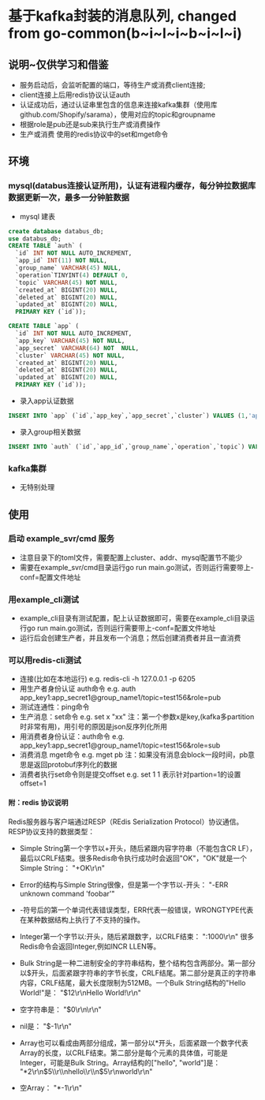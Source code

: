 # 基于kafka封装的消息队列, changed from go-common(b~i~l~i~b~i~l~i)
## 说明~仅供学习和借鉴
* 服务启动后，会监听配置的端口，等待生产或消费client连接;
* client连接上后用redis协议认证auth
* 认证成功后，通过认证串里包含的信息来连接kafka集群（使用库github.com/Shopify/sarama），使用对应的topic和groupname
* 根据role是pub还是sub来执行生产或消费操作
* 生产或消费 使用的redis协议中的set和mget命令

## 环境
### mysql(databus连接认证所用)，认证有进程内缓存，每分钟拉数据库数据更新一次，最多一分钟脏数据
* mysql 建表
```sql
create database databus_db;
use databus_db;
CREATE TABLE `auth` (
  `id` INT NOT NULL AUTO_INCREMENT,
  `app_id` INT(11) NOT NULL,
  `group_name` VARCHAR(45) NULL,
  `operation`TINYINT(4) DEFAULT 0,
  `topic` VARCHAR(45) NOT NULL,
  `created_at` BIGINT(20) NULL,
  `deleted_at` BIGINT(20) NULL,
  `updated_at` BIGINT(20) NULL,
  PRIMARY KEY (`id`));

CREATE TABLE `app` (
  `id` INT NOT NULL AUTO_INCREMENT,
  `app_key` VARCHAR(45) NOT NULL,
  `app_secret` VARCHAR(64) NOT  NULL,
  `cluster` VARCHAR(45) NOT NULL,
  `created_at` BIGINT(20) NULL,
  `deleted_at` BIGINT(20) NULL,
  `updated_at` BIGINT(20) NULL,
  PRIMARY KEY (`id`));
```
* 录入app认证数据
```sql
INSERT INTO `app` (`id`,`app_key`,`app_secret`,`cluster`) VALUES (1,'app_key1','app_secret1','cluster1');
```
* 录入group相关数据
```sql
INSERT INTO `auth` (`id`,`app_id`,`group_name`,`operation`,`topic`) VALUES (1,1,'group_name1',3,'test156');
```
### kafka集群 
* 无特别处理

## 使用
### 启动 example_svr/cmd 服务
* 注意目录下的toml文件，需要配置上cluster、addr、mysql配置节不能少
* 需要在example_svr/cmd目录运行go run main.go测试，否则运行需要带上-conf=配置文件地址

### 用example_cli测试
* example_cli目录有测试配置，配上认证数据即可，需要在example_cli目录运行go run main.go测试，否则运行需要带上-conf=配置文件地址
* 运行后会创建生产者，并且发布一个消息；然后创建消费者并且一直消费

### 可以用redis-cli测试
* 连接(比如在本地运行) e.g. redis-cli -h 127.0.0.1 -p 6205
* 用生产者身份认证 auth命令 e.g. auth app_key1:app_secret1@group_name1/topic=test156&role=pub
* 测试连通性：ping命令
* 生产消息：set命令 e.g. set x "xx"  注：第一个参数x是key,(kafka多partition时非常有用)，用引号的原因是json反序列化所用
* 用消费者身份认证：auth命令 e.g. app_key1:app_secret1@group_name1/topic=test156&role=sub
* 消费消息 mget命令 e.g. mget pb  注：如果没有消息会block一段时间，pb意思是返回protobuf序列化的数据
* 消费者执行set命令则是提交offset e.g. set 1 1 表示针对partion=1的设置offset=1

#### 附：redis 协议说明
Redis服务器与客户端通过RESP（REdis Serialization Protocol）协议通信。RESP协议支持的数据类型：
* Simple String第一个字节以+开头，随后紧跟内容字符串（不能包含CR LF），最后以CRLF结束。很多Redis命令执行成功时会返回"OK"，"OK"就是一个Simple String：
"+OK\\r\\n"

* Error的结构与Simple String很像，但是第一个字节以-开头：
"-ERR unknown command 'foobar'"

* -符号后的第一个单词代表错误类型，ERR代表一般错误，WRONGTYPE代表在某种数据结构上执行了不支持的操作。

* Integer第一个字节以:开头，随后紧跟数字，以CRLF结束：
":1000\\r\\n"
很多Redis命令会返回Integer,例如INCR LLEN等。

* Bulk String是一种二进制安全的字符串结构，整个结构包含两部分。第一部分以$开头，后面紧跟字符串的字节长度，CRLF结尾。第二部分是真正的字符串内容，CRLF结尾，最大长度限制为512MB。一个Bulk String结构的"Hello World!"是：
"$12\\r\\nHello World!\\r\\n"

* 空字符串是：
"$0\\r\\n\\r\\n"  

* nil是：
"$-1\\r\\n"

* Array也可以看成由两部分组成，第一部分以*开头，后面紧跟一个数字代表Array的长度，以CRLF结束。第二部分是每个元素的具体值，可能是Integer，可能是Bulk String。Array结构的["hello", "world"]是：
"*2\\r\\n$5\\r\\nhello\\r\\n$5\\r\\nworld\\r\\n"

* 空Array：
"*-1\\r\\n" 